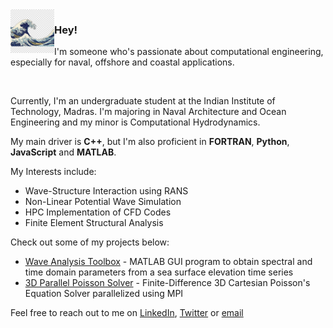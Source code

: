 <img align="left" src="wv2.png" width = "70px">

### Hey!

I'm someone who's passionate about computational engineering, especially for naval, offshore and coastal applications.

<br>

Currently, I'm an undergraduate student at the Indian Institute of Technology, Madras. I'm majoring in Naval Architecture and Ocean Engineering and my minor is Computational Hydrodynamics.

My main driver is **C++**, but I'm also proficient in **FORTRAN**, **Python**, **JavaScript** and **MATLAB**.

My Interests include:
- Wave-Structure Interaction using RANS
- Non-Linear Potential Wave Simulation
- HPC Implementation of CFD Codes
- Finite Element Structural Analysis

Check out some of my projects below:
- [Wave Analysis Toolbox](https://github.com/tdk711/Wave-Analysis-Toolbox) - MATLAB GUI program to obtain spectral and time domain parameters from a sea surface elevation time series
- [3D Parallel Poisson Solver]() - Finite-Difference 3D Cartesian Poisson's Equation Solver parallelized using MPI

Feel free to reach out to me on [LinkedIn](https://www.linkedin.com/in/dilipkumar711/), [Twitter](https://www.twitter.com/tdk_711) or [email](mailto:dilipkumar@smail.iitm.ac.in)

